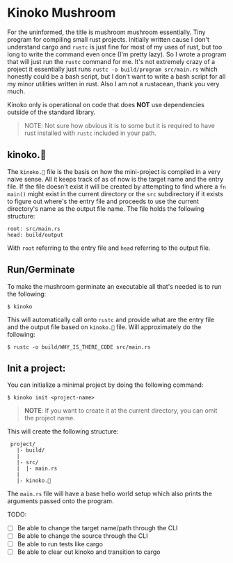 # Kinoko Mushroom

For the uninformed, the title is mushroom mushroom essentially.
Tiny program for compiling small rust projects.
Initially written cause I don't understand cargo and `rustc` is just fine for most of my uses of rust, but too long to write the command even once (I'm pretty lazy). So I wrote a program that will just run the `rustc` command for me. It's not extremely crazy of a project it essentially just runs `rustc -o build/program src/main.rs` which honestly could be a bash script, but I don't want to write a bash script for all my minor utilities written in rust. Also I am not a rustacean, thank you very much.

Kinoko only is operational on code that does **NOT** use dependencies outside of the standard library.
> NOTE:
> Not sure how obvious it is to some but it is required to have rust installed with `rustc` included in your path.

## kinoko.🍄
The `kinoko.🍄` file is the basis on how the mini-project is compiled in a very naive sense. All it keeps track of as of now is the target name and the entry file. If the file doesn't exist it will be created by attempting to find where a `fn main()` might exist in the current directory or the `src` subdirectory if it exists to figure out where's the entry file and proceeds to use the current directory's name as the output file name.
The file holds the following structure:
```
root: src/main.rs
head: build/output
```
With `root` referring to the entry file and `head` referring to the output file.

## Run/Germinate
To make the mushroom germinate an executable all that's needed is to run the following:
```console
$ kinoko
```
This will automatically call onto `rustc` and provide what are the entry file and the output file based on `kinoko.🍄` file.
Will approximately do the following:
```console
$ rustc -o build/WHY_IS_THERE_CODE src/main.rs
```

## Init a project:
You can initialize a minimal project by doing the following command:
```console
$ kinoko init <project-name>
```
> **NOTE**:
> If you want to create it at the current directory, you can omit the project name.

This will create the following structure:
```
 project/
   |- build/
   |
   |- src/
   |  |- main.rs
   |
   |- kinoko.🍄
```

The `main.rs` file will have a base hello world setup which also prints the arguments passed onto the program.


TODO:
- [ ] Be able to change the target name/path through the CLI
- [ ] Be able to change the source through the CLI
- [ ] Be able to run tests like cargo
- [ ] Be able to clear out kinoko and transition to cargo
